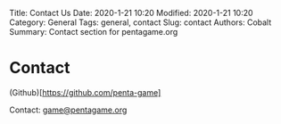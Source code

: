 Title: Contact Us
Date: 2020-1-21 10:20
Modified: 2020-1-21 10:20
Category: General
Tags: general, contact
Slug: contact
Authors: Cobalt
Summary: Contact section for pentagame.org


# Contact

(Github)[https://github.com/penta-game]

Contact: game@pentagame.org
